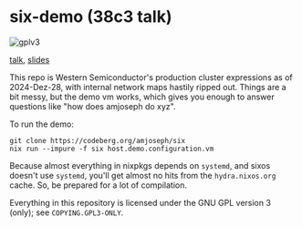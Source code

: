 # six-demo (38c3 talk)

![gplv3](https://www.gnu.org/graphics/gplv3-127x51.png)

[talk](https://media.ccc.de/v/38c3-sixos-a-nix-os-without-systemd), [slides](https://cfp.cccv.de/media/38c3-community-stages/submissions/8QZKGS/resources/sixos-talk_AeFJi9n.pdf)

This repo is Western Semiconductor's production cluster expressions as of
2024-Dez-28, with internal network maps hastily ripped out.  Things are a bit
messy, but the demo vm works, which gives you enough to answer questions like
"how does amjoseph do xyz".

To run the demo:

```
git clone https://codeberg.org/amjoseph/six
nix run --impure -f six host.demo.configuration.vm
```

Because almost everything in nixpkgs depends on `systemd`, and sixos doesn't use
`systemd`, you'll get almost no hits from the `hydra.nixos.org` cache.  So, be
prepared for a lot of compilation.

Everything in this repository is licensed under the GNU GPL version 3 (only);
see `COPYING.GPL3-ONLY`.
